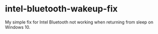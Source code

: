 # intel-bluetooth-wakeup-fix
My simple fix for Intel Bluetooth not working when returning from sleep on Windows 10.
